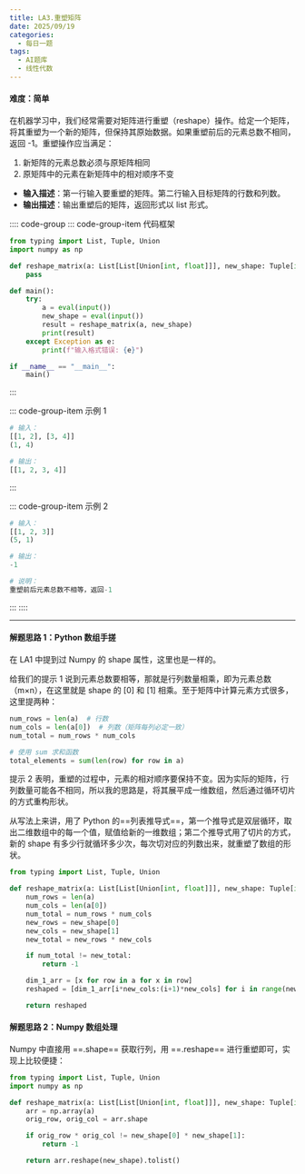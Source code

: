 ```yaml
---
title: LA3.重塑矩阵
date: 2025/09/19
categories:
  - 每日一题
tags:
  - AI题库
  - 线性代数
---
```


#### 难度：简单

在机器学习中，我们经常需要对矩阵进行重塑（reshape）操作。给定一个矩阵，将其重塑为一个新的矩阵，但保持其原始数据。如果重塑前后的元素总数不相同，返回 -1。重塑操作应当满足：

1. 新矩阵的元素总数必须与原矩阵相同
2. 原矩阵中的元素在新矩阵中的相对顺序不变

- **输入描述**：第一行输入要重塑的矩阵。第二行输入目标矩阵的行数和列数。
- **输出描述**：输出重塑后的矩阵，返回形式以 list 形式。

:::: code-group
::: code-group-item 代码框架

```py
from typing import List, Tuple, Union
import numpy as np

def reshape_matrix(a: List[List[Union[int, float]]], new_shape: Tuple[int, int]) -> List[List[Union[int, float]]]:
    pass

def main():
    try:
        a = eval(input())
        new_shape = eval(input())
        result = reshape_matrix(a, new_shape)
        print(result)
    except Exception as e:
        print(f"输入格式错误: {e}")

if __name__ == "__main__":
    main()
```

:::

::: code-group-item 示例 1

```py
# 输入：
[[1, 2], [3, 4]]
(1, 4)

# 输出：
[[1, 2, 3, 4]]
```

:::

::: code-group-item 示例 2

```py
# 输入：
[[1, 2, 3]]
(5, 1)

# 输出：
-1

# 说明：
重塑前后元素总数不相等，返回-1
```

:::
::::

---

#### 解题思路 1：Python 数组手搓

在 LA1 中提到过 Numpy 的 shape 属性，这里也是一样的。

给我们的提示 1 说到元素总数要相等，那就是行列数量相乘，即为元素总数（m×n），在这里就是 shape 的 [0] 和 [1] 相乘。至于矩阵中计算元素方式很多，这里提两种：

```py
num_rows = len(a)  # 行数
num_cols = len(a[0])  # 列数（矩阵每列必定一致）
num_total = num_rows * num_cols
```

```py
# 使用 sum 求和函数
total_elements = sum(len(row) for row in a)
```

提示 2 表明，重塑的过程中，元素的相对顺序要保持不变。因为实际的矩阵，行列数量可能各不相同，所以我的思路是，将其展平成一维数组，然后通过循环切片的方式重构形状。

从写法上来讲，用了 Python 的==列表推导式==，第一个推导式是双层循环，取出二维数组中的每一个值，赋值给新的一维数组；第二个推导式用了切片的方式，新的 shape 有多少行就循环多少次，每次切对应的列数出来，就重塑了数组的形状。

```py
from typing import List, Tuple, Union

def reshape_matrix(a: List[List[Union[int, float]]], new_shape: Tuple[int, int]) -> List[List[Union[int, float]]]:
    num_rows = len(a)
    num_cols = len(a[0])
    num_total = num_rows * num_cols
    new_rows = new_shape[0]
    new_cols = new_shape[1]
    new_total = new_rows * new_cols

    if num_total != new_total:
        return -1

    dim_1_arr = [x for row in a for x in row]
    reshaped = [dim_1_arr[i*new_cols:(i+1)*new_cols] for i in range(new_rows)]

    return reshaped
```

#### 解题思路 2：Numpy 数组处理

Numpy 中直接用 ==.shape== 获取行列，用 ==.reshape== 进行重塑即可，实现上比较便捷：

```py
from typing import List, Tuple, Union
import numpy as np

def reshape_matrix(a: List[List[Union[int, float]]], new_shape: Tuple[int, int]) -> List[List[Union[int, float]]]:
    arr = np.array(a)
    orig_row, orig_col = arr.shape

    if orig_row * orig_col != new_shape[0] * new_shape[1]:
        return -1

    return arr.reshape(new_shape).tolist()
```
